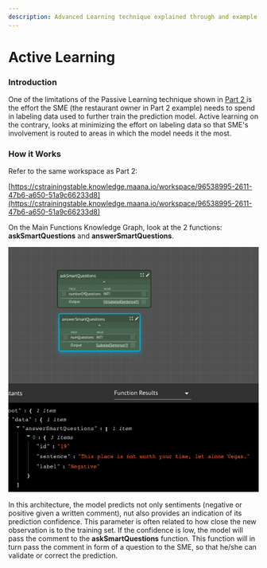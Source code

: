 ```yaml
---
description: Advanced Learning technique explained through and example
---
```


# Active Learning

### **Introduction**

One of the limitations of the Passive Learning technique shown in [Part 2 ](part-2-passive-learning.md)is the effort the SME \(the restaurant owner in Part 2 example\) needs to spend in labeling data used to further train the prediction model. Active learning on the contrary, looks at minimizing the effort on labeling data so that SME's involvement is routed to areas in which the model needs it the most. 

### **How it Works**

Refer to the same workspace as Part 2: 

[https://cstrainingstable.knowledge.maana.io/workspace/96538995-2611-47b6-a650-51a9c66233d8](https://cstrainingstable.knowledge.maana.io/workspace/96538995-2611-47b6-a650-51a9c66233d8)

On the Main Functions Knowledge Graph, look at the 2 functions: **askSmartQuestions** and **answerSmartQuestions**. 

![](../../../.gitbook/assets/image%20%2893%29.png)

In this architecture, the model predicts not only sentiments \(negative or positive given a written comment\), nut also provides an indication of its prediction confidence. This parameter is often related to how close the new observation is to the training set. If the confidence is low, the model will pass the comment to the **askSmartQuestions** function. This function will in turn pass the comment in form of a question to the SME, so that he/she can validate or correct the prediction. 



